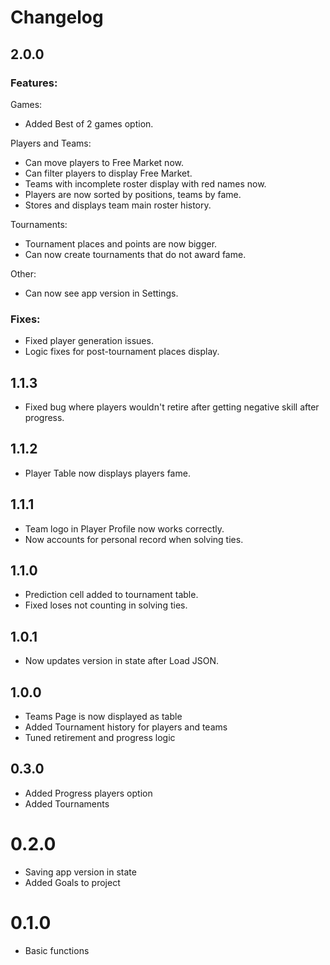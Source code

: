 # Changelog

## 2.0.0

### Features:

Games:

* Added Best of 2 games option.

Players and Teams:

* Can move players to Free Market now.
* Can filter players to display Free Market.
* Teams with incomplete roster display with red names now.
* Players are now sorted by positions, teams by fame.
* Stores and displays team main roster history.

Tournaments:

* Tournament places and points are now bigger.
* Can now create tournaments that do not award fame.

Other:

* Can now see app version in Settings.

### Fixes:

* Fixed player generation issues.
* Logic fixes for post-tournament places display.

## 1.1.3

* Fixed bug where players wouldn't retire after getting negative skill after progress.

## 1.1.2

* Player Table now displays players fame.

## 1.1.1

* Team logo in Player Profile now works correctly.
* Now accounts for personal record when solving ties.

## 1.1.0

* Prediction cell added to tournament table.
* Fixed loses not counting in solving ties.

## 1.0.1

* Now updates version in state after Load JSON.

## 1.0.0

* Teams Page is now displayed as table
* Added Tournament history for players and teams
* Tuned retirement and progress logic

## 0.3.0

* Added Progress players option
* Added Tournaments

# 0.2.0

* Saving app version in state
* Added Goals to project

# 0.1.0

* Basic functions
